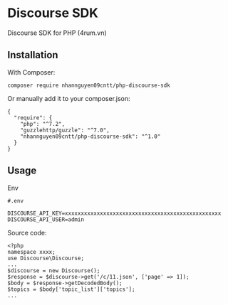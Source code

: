 # Discourse SDK

Discourse SDK for PHP (4rum.vn)

## Installation

With Composer:

```
composer require nhannguyen09cntt/php-discourse-sdk
```

Or manually add it to your composer.json:

```
{
  "require": {
    "php": "^7.2",
    "guzzlehttp/guzzle": "^7.0",
    "nhannguyen09cntt/php-discourse-sdk": "^1.0"
  }
}
```

## Usage
Env
```
#.env

DISCOURSE_API_KEY=xxxxxxxxxxxxxxxxxxxxxxxxxxxxxxxxxxxxxxxxxxxxxxxxx
DISCOURSE_API_USER=admin
```

Source code:
```
<?php
namespace xxxx;
use Discourse\Discourse;
...
$discourse = new Discourse();
$response = $discourse->get('/c/11.json', ['page' => 1]);
$body = $response->getDecodedBody();
$topics = $body['topic_list']['topics'];
...
```

